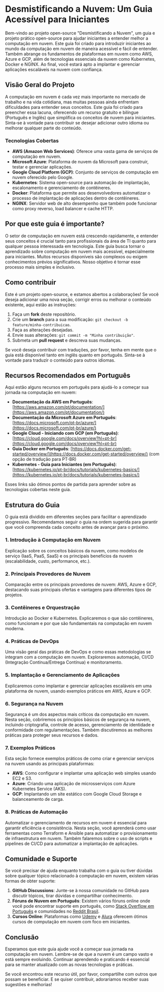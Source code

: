 
# Desmistificando a Nuvem: Um Guia Acessível para Iniciantes

Bem-vindo ao projeto open-source "Desmistificando a Nuvem", um guia e projeto prático open-source para ajudar iniciantes a entender melhor a computação em nuvem. Este guia foi criado para introduzir iniciantes ao mundo da computação em nuvem de maneira acessível e fácil de entender. Também abrange os fundamentos de plataformas em nuvem como AWS, Azure e GCP, além de tecnologias essenciais da nuvem como Kubernetes, Docker e NGINX. Ao final, você estará apto a implantar e gerenciar aplicações escaláveis na nuvem com confiança.

## Visão Geral do Projeto

A computação em nuvem é cada vez mais importante no mercado de trabalho e na vida cotidiana, mas muitas pessoas ainda enfrentam dificuldades para entender seus conceitos. Este guia foi criado para preencher essa lacuna, oferecendo um recurso gratuito e bilíngue (Português e Inglês) que simplifica os conceitos de nuvem para iniciantes. Sinta-se à vontade para contribuir se desejar adicionar outro idioma ou melhorar qualquer parte do conteúdo.

### Tecnologias Cobertas

- **AWS (Amazon Web Services)**: Oferece uma vasta gama de serviços de computação em nuvem.
- **Microsoft Azure**: Plataforma de nuvem da Microsoft para construir, testar e gerenciar aplicações.
- **Google Cloud Platform (GCP)**: Conjunto de serviços de computação em nuvem oferecido pelo Google.
- **Kubernetes**: Sistema open-source para automação de implantação, escalonamento e gerenciamento de contêineres.
- **Docker**: Plataforma que permite aos desenvolvedores automatizar o processo de implantação de aplicações dentro de contêineres.
- **NGINX**: Servidor web de alto desempenho que também pode funcionar como proxy reverso, load balancer e cache HTTP.

## Por que este guia é importante?

O setor de computação em nuvem está crescendo rapidamente, e entender seus conceitos é crucial tanto para profissionais da área de TI quanto para qualquer pessoa interessada em tecnologia. Este guia busca tornar o aprendizado sobre computação em nuvem mais acessível, especialmente para iniciantes. Muitos recursos disponíveis são complexos ou exigem conhecimentos prévios significativos. Nosso objetivo é tornar esse processo mais simples e inclusivo.

## Como contribuir

Este é um projeto open-source, e estamos abertos a colaborações! Se você deseja adicionar uma nova seção, corrigir erros ou melhorar o conteúdo existente, aqui estão as instruções:

1. Faça um **fork** deste repositório.
2. Crie um **branch** para a sua modificação: `git checkout -b feature/minha-contribuicao`.
3. Faça as alterações desejadas.
4. Envie suas alterações: `git commit -m "Minha contribuição"`.
5. Submeta um **pull request** e descreva suas mudanças.

Se você deseja contribuir com traduções, por favor, tenha em mente que o guia está disponível tanto em inglês quanto em português. Sinta-se à vontade para traduzir o conteúdo para outros idiomas.

## Recursos Recomendados em Português

Aqui estão alguns recursos em português para ajudá-lo a começar sua jornada na computação em nuvem:

- **Documentação da AWS em Português**: [https://aws.amazon.com/pt/documentation/](https://aws.amazon.com/pt/documentation/)
- **Documentação da Microsoft Azure em Português**: [https://docs.microsoft.com/pt-br/azure/](https://docs.microsoft.com/pt-br/azure/)
- **Google Cloud - Iniciando com GCP (em Português)**: [https://cloud.google.com/docs/overview?hl=pt-br](https://cloud.google.com/docs/overview?hl=pt-br)
- **Guia Docker em Português**: [https://docs.docker.com/get-started/overview/](https://docs.docker.com/get-started/overview/) (com opção de tradução para PT-BR)
- **Kubernetes - Guia para Iniciantes (em Português)**: [https://kubernetes.io/pt-br/docs/tutorials/kubernetes-basics/](https://kubernetes.io/pt-br/docs/tutorials/kubernetes-basics/)

Esses links são ótimos pontos de partida para aprender sobre as tecnologias cobertas neste guia.

## Estrutura do Guia

O guia está dividido em diferentes seções para facilitar o aprendizado progressivo. Recomendamos seguir o guia na ordem sugerida para garantir que você compreenda cada conceito antes de avançar para o próximo.

### 1. Introdução à Computação em Nuvem

Explicação sobre os conceitos básicos da nuvem, como modelos de serviço (IaaS, PaaS, SaaS) e os principais benefícios da nuvem (escalabilidade, custo, performance, etc.).

### 2. Principais Provedores de Nuvem

Comparação entre os principais provedores de nuvem: AWS, Azure e GCP, destacando suas principais ofertas e vantagens para diferentes tipos de projetos.

### 3. Contêineres e Orquestração

Introdução ao Docker e Kubernetes. Explicaremos o que são contêineres, como funcionam e por que são fundamentais na computação em nuvem moderna.

### 4. Práticas de DevOps

Uma visão geral das práticas de DevOps e como essas metodologias se integram com a computação em nuvem. Exploraremos automação, CI/CD (Integração Contínua/Entrega Contínua) e monitoramento.

### 5. Implantação e Gerenciamento de Aplicações

Explicaremos como implantar e gerenciar aplicações escaláveis em uma plataforma de nuvem, usando exemplos práticos em AWS, Azure e GCP.

### 6. Segurança na Nuvem

Segurança é um dos aspectos mais críticos da computação em nuvem. Nesta seção, cobriremos os princípios básicos de segurança na nuvem, incluindo criptografia, controle de acesso, gerenciamento de identidade e conformidade com regulamentações. Também discutiremos as melhores práticas para proteger seus recursos e dados.

### 7. Exemplos Práticos

Esta seção fornece exemplos práticos de como criar e gerenciar serviços na nuvem usando as principais plataformas:

- **AWS**: Como configurar e implantar uma aplicação web simples usando EC2 e S3.
- **Azure**: Criando uma aplicação de microsserviços com Azure Kubernetes Service (AKS).
- **GCP**: Implantando um site estático com Google Cloud Storage e balanceamento de carga.

### 8. Práticas de Automação

Automatizar o gerenciamento de recursos em nuvem é essencial para garantir eficiência e consistência. Nesta seção, você aprenderá como usar ferramentas como Terraform e Ansible para automatizar o provisionamento de infraestrutura em nuvem. Também falaremos sobre o uso de scripts e pipelines de CI/CD para automatizar a implantação de aplicações.

## Comunidade e Suporte

Se você precisar de ajuda enquanto trabalha com o guia ou tiver dúvidas sobre qualquer tópico relacionado à computação em nuvem, existem várias formas de obter suporte:

1. **GitHub Discussions**: Junte-se à nossa comunidade no GitHub para discutir tópicos, tirar dúvidas e compartilhar conhecimento.
2. **Fóruns de Nuvem em Português**: Existem vários fóruns online onde você pode encontrar suporte em português, como [Stack Overflow em Português](https://pt.stackoverflow.com/) e comunidades no [Reddit Brasil](https://www.reddit.com/r/brasil/).
3. **Cursos Online**: Plataformas como [Udemy](https://www.udemy.com/courses/search/?q=computa%C3%A7%C3%A3o%20em%20nuvem&lang=pt) e [Alura](https://www.alura.com.br/cursos-online-cloud-computing) oferecem ótimos cursos de computação em nuvem com foco em iniciantes.

## Conclusão

Esperamos que este guia ajude você a começar sua jornada na computação em nuvem. Lembre-se de que a nuvem é um campo vasto e está sempre evoluindo. Continuar aprendendo e praticando é essencial para se manter atualizado com as novas tecnologias e práticas.

Se você encontrou este recurso útil, por favor, compartilhe com outros que possam se beneficiar. E se quiser contribuir, adoraríamos receber suas sugestões e melhorias!

